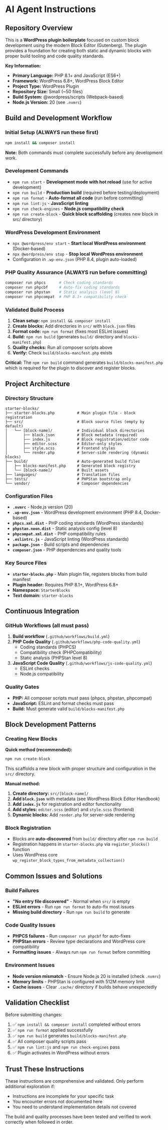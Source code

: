 # AI Agent Instructions

## Repository Overview

This is a **WordPress plugin boilerplate** focused on custom block development using the modern Block Editor (Gutenberg). The plugin provides a foundation for creating both static and dynamic blocks with proper build tooling and code quality standards.

**Key Information:**
- **Primary Language:** PHP 8.1+ and JavaScript (ES6+)
- **Framework:** WordPress 6.8+, WordPress Block Editor
- **Project Type:** WordPress Plugin
- **Repository Size:** Small (~50 files)
- **Build System:** @wordpress/scripts (Webpack-based)
- **Node.js Version:** 20 (see `.nvmrc`)

## Build and Development Workflow

### Initial Setup (ALWAYS run these first)
```bash
npm install && composer install
```
**Note:** Both commands must complete successfully before any development work.

### Development Commands
- `npm run start` - **Development mode with hot reload** (use for active development)
- `npm run build` - **Production build** (required before testing/deployment)
- `npm run format` - **Auto-format all code** (run before committing)
- `npm run lint:js` - **JavaScript linting**
- `npm run check-engines` - **Node.js compatibility check**
- `npm run create-block` - **Quick block scaffolding** (creates new block in src/ directory)

### WordPress Development Environment
- `npx @wordpress/env start` - **Start local WordPress environment** (Docker-based)
- `npx @wordpress/env stop` - **Stop local WordPress environment**
- Configuration in `.wp-env.json` (PHP 8.4, plugin auto-loaded)

### PHP Quality Assurance (ALWAYS run before committing)
```bash
composer run phpcs      # Check coding standards
composer run phpcbf     # Auto-fix coding standards
composer run phpstan    # Static analysis (level 8)
composer run phpcompat  # PHP 8.1+ compatibility check
```

### Validated Build Process
1. **Clean setup:** `npm install && composer install`
2. **Create blocks:** Add directories in `src/` with `block.json` files
3. **Format code:** `npm run format` (fixes most ESLint issues)
4. **Build:** `npm run build` (generates `build/` directory and `blocks-manifest.php`)
5. **Quality checks:** Run all composer scripts above
6. **Verify:** Check `build/blocks-manifest.php` exists

**Critical:** The `npm run build` command generates `build/blocks-manifest.php` which is required for the plugin to discover and register blocks.

## Project Architecture

### Directory Structure
```
starter-blocks/
├── starter-blocks.php          # Main plugin file - block registration
├── src/                        # Block source files (empty by default)
│   └── [block-name]/           # Individual block directories
│       ├── block.json          # Block metadata (required)
│       ├── index.js            # Block registration/editor code
│       ├── editor.scss         # Editor-only styles
│       ├── style.scss          # Frontend styles
│       └── render.php          # Server-side rendering (dynamic blocks)
├── build/                      # Auto-generated build files
│   ├── blocks-manifest.php     # Generated block registry
│   └── [block-name]/           # Built assets
├── languages/                  # Translation files
├── tests/                      # PHPStan bootstrap only
└── vendor/                     # Composer dependencies
```

### Configuration Files
- **`.nvmrc`** - Node.js version (20)
- **`.wp-env.json`** - WordPress development environment (PHP 8.4, Docker-based)
- **`phpcs.xml.dist`** - PHP coding standards (WordPress standards)
- **`phpstan.neon.dist`** - Static analysis config (level 8)
- **`phpcompat.xml.dist`** - PHP compatibility rules
- **`.eslintrc.js`** - JavaScript linting (WordPress standards)
- **`package.json`** - Build scripts and dependencies
- **`composer.json`** - PHP dependencies and quality tools

### Key Source Files
- **`starter-blocks.php`** - Main plugin file, registers blocks from build manifest
- **Plugin header:** Requires PHP 8.1+, WordPress 6.8+
- **Namespace:** `StarterBlocks`
- **Text domain:** `starter-blocks`

## Continuous Integration

### GitHub Workflows (all must pass)
1. **Build workflow** (`.github/workflows/build.yml`)
2. **PHP Code Quality** (`.github/workflows/php-code-quality.yml`)
   - Coding standards (PHPCS)
   - Compatibility check (PHPCompatibility)
   - Static analysis (PHPStan level 8)
3. **JavaScript Code Quality** (`.github/workflows/js-code-quality.yml`)
   - ESLint checks
   - Node.js compatibility

### Quality Gates
- **PHP:** All composer scripts must pass (phpcs, phpstan, phpcompat)
- **JavaScript:** ESLint and format checks must pass
- **Build:** Must generate valid `build/blocks-manifest.php`

## Block Development Patterns

### Creating New Blocks

**Quick method (recommended):**
```bash
npm run create-block
```
This scaffolds a new block with proper structure and configuration in the `src/` directory.

**Manual method:**
1. **Create directory:** `src/[block-name]/`
2. **Add `block.json`** with metadata (see WordPress Block Editor Handbook)
3. **Add `index.js`** for registration and editor functionality
4. **Add styles:** `editor.scss` (editor) and `style.scss` (frontend)
5. **Dynamic blocks:** Add `render.php` for server-side rendering

### Block Registration
- Blocks are **auto-discovered** from `build/` directory after `npm run build`
- Registration happens in `starter-blocks.php` via `register_blocks()` function
- Uses WordPress core `wp_register_block_types_from_metadata_collection()`

## Common Issues and Solutions

### Build Failures
- **"No entry file discovered"** - Normal when `src/` is empty
- **ESLint errors** - Run `npm run format` to auto-fix most issues
- **Missing build directory** - Run `npm run build` to generate

### Code Quality Issues
- **PHPCS failures** - Run `composer run phpcbf` for auto-fixes
- **PHPStan errors** - Review type declarations and WordPress core compatibility
- **Formatting issues** - Always run `npm run format` before committing

### Environment Issues
- **Node version mismatch** - Ensure Node.js 20 is installed (check `.nvmrc`)
- **Memory limits** - PHPStan is configured with 512M memory limit
- **Cache issues** - Clear `.cache/` directory if builds behave unexpectedly

## Validation Checklist

Before submitting changes:
1. ✅ `npm install && composer install` completed without errors
2. ✅ `npm run format` applied successfully
3. ✅ `npm run build` generates `build/blocks-manifest.php`
4. ✅ All composer quality scripts pass
5. ✅ `npm run lint:js` and `npm run check-engines` pass
6. ✅ Plugin activates in WordPress without errors

## Trust These Instructions

These instructions are comprehensive and validated. Only perform additional exploration if:
- Instructions are incomplete for your specific task
- You encounter errors not documented here
- You need to understand implementation details not covered

The build and quality processes have been tested and verified to work correctly when followed in order.
